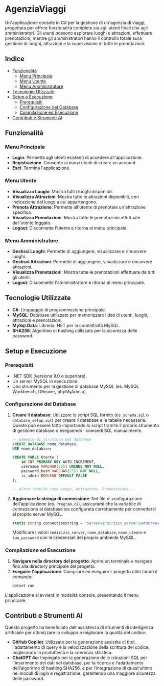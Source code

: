 # AgenziaViaggi

Un'applicazione console in C# per la gestione di un'agenzia di viaggi, progettata per offrire funzionalità complete sia agli utenti finali che agli amministratori. Gli utenti possono esplorare luoghi e attrazioni, effettuare prenotazioni, mentre gli amministratori hanno il controllo totale sulla gestione di luoghi, attrazioni e la supervisione di tutte le prenotazioni.

## Indice
- [Funzionalità](#funzionalità)
  - [Menu Principale](#menu-principale)
  - [Menu Utente](#menu-utente)
  - [Menu Amministratore](#menu-amministratore)
- [Tecnologie Utilizzate](#tecnologie-utilizzate)
- [Setup e Esecuzione](#setup-e-esecuzione)
  - [Prerequisiti](#prerequisiti)
  - [Configurazione del Database](#configurazione-del-database)
  - [Compilazione ed Esecuzione](#compilazione-ed-esecuzione)
- [Contributi e Strumenti AI](#contributi-e-strumenti-ai)

## Funzionalità

### Menu Principale
- **Login**: Permette agli utenti esistenti di accedere all'applicazione.
- **Registrazione**: Consente ai nuovi utenti di creare un account.
- **Esci**: Termina l'applicazione.

### Menu Utente
- **Visualizza Luoghi**: Mostra tutti i luoghi disponibili.
- **Visualizza Attrazioni**: Mostra tutte le attrazioni disponibili, con indicazione del luogo a cui appartengono.
- **Prenota Attrazione**: Permette all'utente di prenotare un'attrazione specifica.
- **Visualizza Prenotazioni**: Mostra tutte le prenotazioni effettuate dall'utente loggato.
- **Logout**: Disconnette l'utente e ritorna al menu principale.

### Menu Amministratore
- **Gestisci Luoghi**: Permette di aggiungere, visualizzare e rimuovere luoghi.
- **Gestisci Attrazioni**: Permette di aggiungere, visualizzare e rimuovere attrazioni.
- **Visualizza Prenotazioni**: Mostra tutte le prenotazioni effettuate da tutti gli utenti.
- **Logout**: Disconnette l'amministratore e ritorna al menu principale.

## Tecnologie Utilizzate
- **C#**: Linguaggio di programmazione principale.
- **MySQL**: Database utilizzato per memorizzare i dati di utenti, luoghi, attrazioni e prenotazioni.
- **MySql.Data**: Libreria .NET per la connettività MySQL.
- **SHA256**: Algoritmo di hashing utilizzato per la sicurezza delle password.

## Setup e Esecuzione

### Prerequisiti
- .NET SDK (versione 9.0 o superiore).
- Un server MySQL in esecuzione.
- Uno strumento per la gestione di database MySQL (es. MySQL Workbench, DBeaver, phpMyAdmin).

### Configurazione del Database
1. **Creare il database**: Utilizzare lo script SQL fornito (es. `schema.sql` o `database_setup.sql`) per creare il database e le tabelle necessarie. Questo può essere fatto importando lo script tramite il proprio strumento di gestione database o eseguendo i comandi SQL manualmente.
   ```sql
   -- Esempio di struttura del database
   CREATE DATABASE nome_database;
   USE nome_database;

   CREATE TABLE Utente (
       id INT PRIMARY KEY AUTO_INCREMENT,
       username VARCHAR(255) UNIQUE NOT NULL,
       password_hash VARCHAR(255) NOT NULL,
       is_admin BOOLEAN DEFAULT FALSE
   );

   -- Altre tabelle come Luogo, Attrazione, Prenotazione...
   ```
2. **Aggiornare la stringa di connessione**: Nel file di configurazione dell'applicazione (es. `Program.cs`), assicurarsi che la variabile di connessione al database sia configurata correttamente per connettersi al proprio server MySQL.
   ```csharp
   static string connectionString = "Server=indirizzo_server;Database=nome_database;User=nome_utente;Password=tua_password;";
   ```
   Modificare i valori `indirizzo_server`, `nome_database`, `nome_utente` e `tua_password` con le credenziali del proprio ambiente MySQL.

### Compilazione ed Esecuzione
1. **Navigare nella directory del progetto**: Aprire un terminale e navigare fino alla directory principale del progetto.
2. **Eseguire l'applicazione**: Compilare ed eseguire il progetto utilizzando il comando:
   ```bash
   dotnet run
   ```

L'applicazione si avvierà in modalità console, presentando il menu principale.

## Contributi e Strumenti AI
Questo progetto ha beneficiato dell'assistenza di strumenti di intelligenza artificiale per ottimizzare lo sviluppo e migliorare la qualità del codice:

- **GitHub Copilot**: Utilizzato per la generazione assistita di titoli, l'adattamento di query e la velocizzazione della scrittura del codice, migliorando la produttività e la coerenza stilistica.
- **ChatGPT 4o**: Impiegato per la generazione delle istruzioni SQL per l'inserimento dei dati nel database, per la ricerca e l'adattamento dell'algoritmo di hashing SHA256, e per l'integrazione di quest'ultimo nei moduli di login e registrazione, garantendo una maggiore sicurezza delle password.

